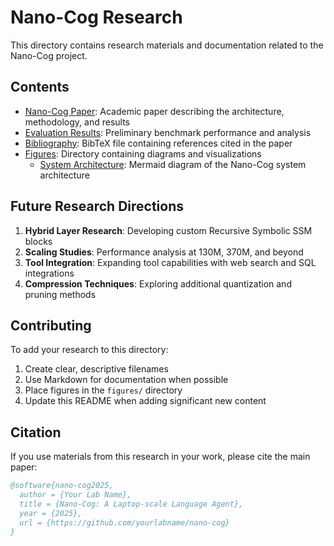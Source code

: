 # Nano-Cog Research

This directory contains research materials and documentation related to the Nano-Cog project.

## Contents

- [Nano-Cog Paper](nano_cog_paper.md): Academic paper describing the architecture, methodology, and results
- [Evaluation Results](evaluation_results.md): Preliminary benchmark performance and analysis
- [Bibliography](bibliography.bib): BibTeX file containing references cited in the paper
- [Figures](figures/): Directory containing diagrams and visualizations
  - [System Architecture](figures/system_architecture.md): Mermaid diagram of the Nano-Cog system architecture

## Future Research Directions

1. **Hybrid Layer Research**: Developing custom Recursive Symbolic SSM blocks
2. **Scaling Studies**: Performance analysis at 130M, 370M, and beyond
3. **Tool Integration**: Expanding tool capabilities with web search and SQL integrations
4. **Compression Techniques**: Exploring additional quantization and pruning methods

## Contributing

To add your research to this directory:

1. Create clear, descriptive filenames
2. Use Markdown for documentation when possible
3. Place figures in the `figures/` directory
4. Update this README when adding significant new content

## Citation

If you use materials from this research in your work, please cite the main paper:

```bibtex
@software{nano-cog2025,
  author = {Your Lab Name},
  title = {Nano-Cog: A Laptop-scale Language Agent},
  year = {2025},
  url = {https://github.com/yourlabname/nano-cog}
}
``` 